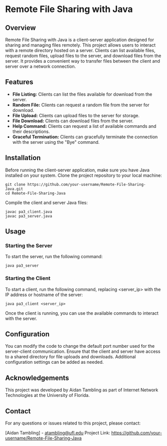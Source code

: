 # Remote File Sharing with Java

## Overview
Remote File Sharing with Java is a client-server application designed for sharing and managing files remotely. This project allows users to interact with a remote directory hosted on a server. Clients can list available files, request random files, upload files to the server, and download files from the server. It provides a convenient way to transfer files between the client and server over a network connection.

## Features
- **File Listing:** Clients can list the files available for download from the server.
- **Random File:** Clients can request a random file from the server for download.
- **File Upload:** Clients can upload files to the server for storage.
- **File Download:** Clients can download files from the server.
- **Help Command:** Clients can request a list of available commands and their descriptions.
- **Graceful Termination:** Clients can gracefully terminate the connection with the server using the "Bye" command.

## Installation
Before running the client-server application, make sure you have Java installed on your system. Clone the project repository to your local machine:

```console
git clone https://github.com/your-username/Remote-File-Sharing-Java.git
cd Remote-File-Sharing-Java
```

Compile the client and server Java files:

```console
javac pa3_client.java
javac pa3_server.java
```

## Usage
### Starting the Server
To start the server, run the following command:

```console
java pa3_server
```
### Starting the Client
To start a client, run the following command, replacing <server_ip> with the IP address or hostname of the server:

```console
java pa3_client <server_ip>
```

Once the client is running, you can use the available commands to interact with the server.

## Configuration
You can modify the code to change the default port number used for the server-client communication.
Ensure that the client and server have access to a shared directory for file uploads and downloads.
Additional configuration settings can be added as needed.

## Acknowledgements
This project was developed by Aidan Tambling as part of Internet Network Technologies at the University of Florida.

## Contact
For any questions or issues related to this project, please contact:

[Aidan Tambling] - atambling@ufl.edu
Project Link: https://github.com/your-username/Remote-File-Sharing-Java
